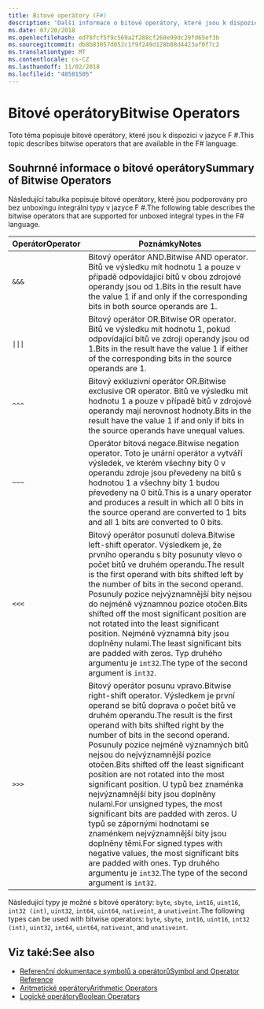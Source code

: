 ```yaml
---
title: Bitové operátory (F#)
description: 'Další informace o bitové operátory, které jsou k dispozici v programovacím jazyce F #.'
ms.date: 07/20/2018
ms.openlocfilehash: ed76fcf5f9c569a2f288cf260e99dc29fd65ef3b
ms.sourcegitcommit: db8b83057d052c1f9f249d128b08d4423af0f7c2
ms.translationtype: MT
ms.contentlocale: cs-CZ
ms.lasthandoff: 11/02/2018
ms.locfileid: "48581505"
---
```

# <a name="bitwise-operators"></a><span data-ttu-id="03f0a-103">Bitové operátory</span><span class="sxs-lookup"><span data-stu-id="03f0a-103">Bitwise Operators</span></span>

<span data-ttu-id="03f0a-104">Toto téma popisuje bitové operátory, které jsou k dispozici v jazyce F #.</span><span class="sxs-lookup"><span data-stu-id="03f0a-104">This topic describes bitwise operators that are available in the F# language.</span></span>

## <a name="summary-of-bitwise-operators"></a><span data-ttu-id="03f0a-105">Souhrnné informace o bitové operátory</span><span class="sxs-lookup"><span data-stu-id="03f0a-105">Summary of Bitwise Operators</span></span>

<span data-ttu-id="03f0a-106">Následující tabulka popisuje bitové operátory, které jsou podporovány pro bez unboxingu integrální typy v jazyce F #.</span><span class="sxs-lookup"><span data-stu-id="03f0a-106">The following table describes the bitwise operators that are supported for unboxed integral types in the F# language.</span></span>

|<span data-ttu-id="03f0a-107">Operátor</span><span class="sxs-lookup"><span data-stu-id="03f0a-107">Operator</span></span>|<span data-ttu-id="03f0a-108">Poznámky</span><span class="sxs-lookup"><span data-stu-id="03f0a-108">Notes</span></span>|
|--------|-----|
|`&&&`|<span data-ttu-id="03f0a-109">Bitový operátor AND.</span><span class="sxs-lookup"><span data-stu-id="03f0a-109">Bitwise AND operator.</span></span> <span data-ttu-id="03f0a-110">Bitů ve výsledku mít hodnotu 1 a pouze v případě odpovídající bitů v obou zdrojové operandy jsou od 1.</span><span class="sxs-lookup"><span data-stu-id="03f0a-110">Bits in the result have the value 1 if and only if the corresponding bits in both source operands are 1.</span></span>|
|<code>&#124;&#124;&#124;</code>|<span data-ttu-id="03f0a-111">Bitový operátor OR.</span><span class="sxs-lookup"><span data-stu-id="03f0a-111">Bitwise OR operator.</span></span> <span data-ttu-id="03f0a-112">Bitů ve výsledku mít hodnotu 1, pokud odpovídající bitů ve zdroji operandy jsou od 1.</span><span class="sxs-lookup"><span data-stu-id="03f0a-112">Bits in the result have the value 1 if either of the corresponding bits in the source operands are 1.</span></span>|
|`^^^`|<span data-ttu-id="03f0a-113">Bitový exkluzivní operátor OR.</span><span class="sxs-lookup"><span data-stu-id="03f0a-113">Bitwise exclusive OR operator.</span></span> <span data-ttu-id="03f0a-114">Bitů ve výsledku mít hodnotu 1 a pouze v případě bitů v zdrojové operandy mají nerovnost hodnoty.</span><span class="sxs-lookup"><span data-stu-id="03f0a-114">Bits in the result have the value 1 if and only if bits in the source operands have unequal values.</span></span>|
|`~~~`|<span data-ttu-id="03f0a-115">Operátor bitová negace.</span><span class="sxs-lookup"><span data-stu-id="03f0a-115">Bitwise negation operator.</span></span> <span data-ttu-id="03f0a-116">Toto je unární operátor a vytváří výsledek, ve kterém všechny bity 0 v operandu zdroje jsou převedeny na bitů s hodnotou 1 a všechny bity 1 budou převedeny na 0 bitů.</span><span class="sxs-lookup"><span data-stu-id="03f0a-116">This is a unary operator and produces a result in which all 0 bits in the source operand are converted to 1 bits and all 1 bits are converted to 0 bits.</span></span>|
|`<<<`|<span data-ttu-id="03f0a-117">Bitový operátor posunutí doleva.</span><span class="sxs-lookup"><span data-stu-id="03f0a-117">Bitwise left-shift operator.</span></span> <span data-ttu-id="03f0a-118">Výsledkem je, že prvního operandu s bity posunuty vlevo o počet bitů ve druhém operandu.</span><span class="sxs-lookup"><span data-stu-id="03f0a-118">The result is the first operand with bits shifted left by the number of bits in the second operand.</span></span> <span data-ttu-id="03f0a-119">Posunuly pozice nejvýznamnější bity nejsou do nejméně významnou pozice otočen.</span><span class="sxs-lookup"><span data-stu-id="03f0a-119">Bits shifted off the most significant position are not rotated into the least significant position.</span></span> <span data-ttu-id="03f0a-120">Nejméně významná bity jsou doplněny nulami.</span><span class="sxs-lookup"><span data-stu-id="03f0a-120">The least significant bits are padded with zeros.</span></span> <span data-ttu-id="03f0a-121">Typ druhého argumentu je `int32`.</span><span class="sxs-lookup"><span data-stu-id="03f0a-121">The type of the second argument is `int32`.</span></span>|
|`>>>`|<span data-ttu-id="03f0a-122">Bitový operátor posunu vpravo.</span><span class="sxs-lookup"><span data-stu-id="03f0a-122">Bitwise right-shift operator.</span></span> <span data-ttu-id="03f0a-123">Výsledkem je první operand se bitů doprava o počet bitů ve druhém operandu.</span><span class="sxs-lookup"><span data-stu-id="03f0a-123">The result is the first operand with bits shifted right by the number of bits in the second operand.</span></span> <span data-ttu-id="03f0a-124">Posunuly pozice nejméně významných bitů nejsou do nejvýznamnější pozice otočen.</span><span class="sxs-lookup"><span data-stu-id="03f0a-124">Bits shifted off the least significant position are not rotated into the most significant position.</span></span> <span data-ttu-id="03f0a-125">U typů bez znaménka nejvýznamnější bity jsou doplněny nulami.</span><span class="sxs-lookup"><span data-stu-id="03f0a-125">For unsigned types, the most significant bits are padded with zeros.</span></span> <span data-ttu-id="03f0a-126">U typů se zápornými hodnotami se znaménkem nejvýznamnější bity jsou doplněny těmi.</span><span class="sxs-lookup"><span data-stu-id="03f0a-126">For signed types with negative values, the most significant bits are padded with ones.</span></span> <span data-ttu-id="03f0a-127">Typ druhého argumentu je `int32`.</span><span class="sxs-lookup"><span data-stu-id="03f0a-127">The type of the second argument is `int32`.</span></span>|

<span data-ttu-id="03f0a-128">Následující typy je možné s bitové operátory: `byte`, `sbyte`, `int16`, `uint16`, `int32 (int)`, `uint32`, `int64`, `uint64`, `nativeint`, a `unativeint`.</span><span class="sxs-lookup"><span data-stu-id="03f0a-128">The following types can be used with bitwise operators: `byte`, `sbyte`, `int16`, `uint16`, `int32 (int)`, `uint32`, `int64`, `uint64`, `nativeint`, and `unativeint`.</span></span>

## <a name="see-also"></a><span data-ttu-id="03f0a-129">Viz také:</span><span class="sxs-lookup"><span data-stu-id="03f0a-129">See also</span></span>

- [<span data-ttu-id="03f0a-130">Referenční dokumentace symbolů a operátorů</span><span class="sxs-lookup"><span data-stu-id="03f0a-130">Symbol and Operator Reference</span></span>](index.md)
- [<span data-ttu-id="03f0a-131">Aritmetické operátory</span><span class="sxs-lookup"><span data-stu-id="03f0a-131">Arithmetic Operators</span></span>](arithmetic-operators.md)
- [<span data-ttu-id="03f0a-132">Logické operátory</span><span class="sxs-lookup"><span data-stu-id="03f0a-132">Boolean Operators</span></span>](boolean-operators.md)
